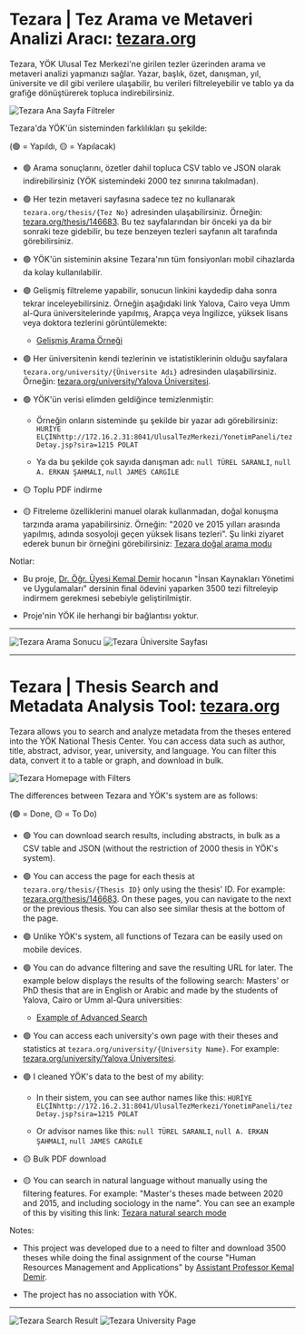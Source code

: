 # Tezara | Tez Arama ve Metaveri Analizi Aracı: [tezara.org](https://tezara.org)

Tezara, YÖK Ulusal Tez Merkezi'ne girilen tezler üzerinden arama ve metaveri analizi yapmanızı sağlar. Yazar, başlık, özet, danışman, yıl, üniversite ve dil gibi verilere ulaşabilir, bu verileri filtreleyebilir ve tablo ya da grafiğe dönüştürerek topluca indirebilirsiniz.

![Tezara Ana Sayfa Filtreler](https://bucket.tezara.org/mockups/home_filters.png)

Tezara'da YÖK'ün sisteminden farklılıkları şu şekilde:

(🟢 = Yapıldı, 🟡 = Yapılacak)

- 🟢 Arama sonuçlarını, özetler dahil topluca CSV tablo ve JSON olarak indirebilirsiniz (YÖK sistemindeki 2000 tez sınırına takılmadan).

- 🟢 Her tezin metaveri sayfasına sadece tez no kullanarak `tezara.org/thesis/{Tez No}` adresinden ulaşabilirsiniz. Örneğin: [tezara.org/thesis/146683](https://tezara.org/thesis/146683). Bu tez sayfalarından bir önceki ya da bir sonraki teze gidebilir, bu teze benzeyen tezleri sayfanın alt tarafında görebilirsiniz.

- 🟢 YÖK'ün sisteminin aksine Tezara'nın tüm fonsiyonları mobil cihazlarda da kolay kullanılabilir.

- 🟢 Gelişmiş filtreleme yapabilir, sonucun linkini kaydedip daha sonra tekrar inceleyebilirsiniz. Örneğin aşağıdaki link Yalova, Cairo veya Umm al-Qura üniversitelerinde yapılmış, Arapça veya İngilizce, yüksek lisans veya doktora tezlerini görüntülemekte:

  - [Gelişmiş Arama Örneği](<https://tezara.org/search?languages=Arap%C3%A7a,%C4%B0ngilizce&thesis-types=Doktora,Y%C3%BCksek+Lisans&universities=Umm+al-Qura+University,Cairo+University+(%D8%AC%D8%A7%D9%85%D8%B9%D8%A9+%D8%A7%D9%84%D9%82%D8%A7%D9%87%D8%B1%D8%A9),Yalova+%C3%9Cniversitesi&advanced=true>)

- 🟢 Her üniversitenin kendi tezlerinin ve istatistiklerinin olduğu sayfalara `tezara.org/university/{Üniversite Adı}` adresinden ulaşabilirsiniz. Örneğin: [tezara.org/university/Yalova Üniversitesi](https://tezara.org/university/Yalova%20%C3%9Cniversitesi).

- 🟢 YÖK'ün verisi elimden geldiğince temizlenmiştir:

  - Örneğin onların sisteminde şu şekilde bir yazar adı görebilirsiniz: `HURİYE ELÇİNhttp://172.16.2.31:8041/UlusalTezMerkezi/YonetimPaneli/tezDetay.jsp?sira=1215 POLAT`

  - Ya da bu şekilde çok sayıda danışman adı: `null TÜREL SARANLI`, `null A. ERKAN ŞAHMALI`, `null JAMES CARGİLE`

- 🟡 Toplu PDF indirme

- 🟡 Fitreleme özelliklerini manuel olarak kullanmadan, doğal konuşma tarzında arama yapabilirsiniz. Örneğin: "2020 ve 2015 yılları arasında yapılmış, adında sosyoloji geçen yüksek lisans tezleri". Şu linki ziyaret ederek bunun bir örneğini görebilirsiniz: [Tezara doğal arama modu](https://tezara.org/search?q=2020%20ve%202015%20y%C4%B1llar%C4%B1%20aras%C4%B1nda%20yap%C4%B1lm%C4%B1%C5%9F,%20ad%C4%B1nda%20sosyoloji%20ge%C3%A7en%20y%C3%BCksek%20lisans%20tezleri&fcall=true)

Notlar:

- Bu proje, [Dr. Öğr. Üyesi Kemal Demir](https://ubs.yalova.edu.tr/ABPDS/AcademicInformation/BilgiGoruntulemev2/Index?pid=U2bdP510gBlFktL3iVOXsQ!xGGx!!xGGx!) hocanın "İnsan Kaynakları Yönetimi ve Uygulamaları" dersinin final ödevini yaparken 3500 tezi filtreleyip indirmem gerekmesi sebebiyle geliştirilmiştir.

- Proje'nin YÖK ile herhangi bir bağlantısı yoktur.

---

![Tezara Arama Sonucu](https://bucket.tezara.org/mockups/search.png)
![Tezara Üniversite Sayfası](https://bucket.tezara.org/mockups/university.png)

---

# Tezara | Thesis Search and Metadata Analysis Tool: [tezara.org](https://tezara.org)

Tezara allows you to search and analyze metadata from the theses entered into the YÖK National Thesis Center. You can access data such as author, title, abstract, advisor, year, university, and language. You can filter this data, convert it to a table or graph, and download in bulk.

![Tezara Homepage with Filters](https://bucket.tezara.org/mockups/home_filters.png)

The differences between Tezara and YÖK's system are as follows:

(🟢 = Done, 🟡 = To Do)

- 🟢 You can download search results, including abstracts, in bulk as a CSV table and JSON (without the restriction of 2000 thesis in YÖK's system).

- 🟢 You can access the page for each thesis at `tezara.org/thesis/{Thesis ID}` only using the thesis' ID. For example: [tezara.org/thesis/146683](https://tezara.org/thesis/146683). On these pages, you can navigate to the next or the previous thesis. You can also see similar thesis at the bottom of the page.

- 🟢 Unlike YÖK's system, all functions of Tezara can be easily used on mobile devices.

- 🟢 You can do advance filtering and save the resulting URL for later. The example below displays the results of the following search: Masters' or PhD thesis that are in English or Arabic and made by the students of Yalova, Cairo or Umm al-Qura universities:

  - [Example of Advanced Search](<https://tezara.org/search?languages=Arap%C3%A7a,%C4%B0ngilizce&thesis-types=Doktora,Y%C3%BCksek+Lisans&universities=Umm+al-Qura+University,Cairo+University+(%D8%AC%D8%A7%D9%85%D8%B9%D8%A9+%D8%A7%D9%84%D9%82%D8%A7%D9%87%D8%B1%D8%A9),Yalova+%C3%9Cniversitesi&advanced=true>)

- 🟢 You can access each university's own page with their theses and statistics at `tezara.org/university/{University Name}`. For example: [tezara.org/university/Yalova Üniversitesi](https://tezara.org/university/Yalova%20%C3%9Cniversitesi).

- 🟢 I cleaned YÖK's data to the best of my ability:

  - In their sistem, you can see author names like this: `HURİYE ELÇİNhttp://172.16.2.31:8041/UlusalTezMerkezi/YonetimPaneli/tezDetay.jsp?sira=1215 POLAT`

  - Or advisor names like this: `null TÜREL SARANLI`, `null A. ERKAN ŞAHMALI`, `null JAMES CARGİLE`

- 🟡 Bulk PDF download

- 🟡 You can search in natural language without manually using the filtering features. For example: "Master's theses made between 2020 and 2015, and including sociology in the name". You can see an example of this by visiting this link: [Tezara natural search mode](https://tezara.org/search?q=2020%20ve%202015%20y%C4%B1llar%C4%B1%20aras%C4%B1nda%20yap%C4%B1lm%C4%B1%C5%9F,%20ad%C4%B1nda%20sosyoloji%20ge%C3%A7en%20y%C3%BCksek%20lisans%20tezleri&fcall=true)

Notes:

- This project was developed due to a need to filter and download 3500 theses while doing the final assignment of the course "Human Resources Management and Applications" by [Assistant Professor Kemal Demir](https://ubs.yalova.edu.tr/ABPDS/AcademicInformation/BilgiGoruntulemev2/Index?pid=U2bdP510gBlFktL3iVOXsQ!xGGx!!xGGx!).

- The project has no association with YÖK.

---

![Tezara Search Result](https://bucket.tezara.org/mockups/search.png)
![Tezara University Page](https://bucket.tezara.org/mockups/university.png)
